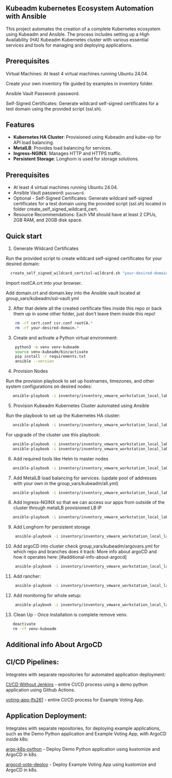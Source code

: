 ## Kubeadm kubernetes Ecosystem Automation with Ansible

This project automates the creation of a complete Kubernetes ecosystem using Kubeadm and Ansible. 
The process includes setting up a High Availability (HA) Kubeadm Kubernetes cluster with various essential services and tools for managing and deploying applications.

## Prerequisites

Virtual Machines: At least 4 virtual machines running Ubuntu 24.04.

Create your own inventory file guided by examples in inventory folder.

Ansible Vault Password: password.

Self-Signed Certificates: Generate wildcard self-signed certificates for a test domain using the provided script (ssl.sh).


## Features

- **Kubernetes HA Cluster**: Provisioned using Kubeadm and kube-vip for API load balancing.
- **MetalLB**: Provides load balancing for services.
- **Ingress-NGINX**: Manages HTTP and HTTPS traffic.
- **Persistent Storage**: Longhorn is used for storage solutions.

## Prerequisites

- At least 4 virtual machines running Ubuntu 24.04.
- Ansible Vault password: `password`.
- Optional - Self-Signed Certificates: Generate wildcard self-signed certificates for a test domain using the provided script (ssl.sh) located in folder create_self_signed_wildcard_cert.
- Resource Recommendations: Each VM should have at least 2 CPUs, 2GB RAM, and 20GB disk space.


## Quick start
1. Generate Wildcard Certificates

Run the provided script to create wildcard self-signed certificates for your desired domain:
```bash
  create_self_signed_wildcard_cert/ssl-wildcard.sh "your-desired-domain"
```

Import rootCA.crt into your browser.

Add domain.crt and domain.key into the Ansible vault located at group_vars/kubeadm/ssl-vault.yml

2. After that delete all the created certificate files inside this repo or back them up in some other folder, just don't leave them inside this repo!
```bash
    rm -rf cert.conf csr.conf rootCA.*
    rm -rf your-desired-domain.*
```

3. Create and activate a Python virtual environment:
```bash
    python3 -m venv venv-kubeadm
    source venv-kubeadm/bin/activate
    pip install -r requirements.txt
    ansible --version
```

4. Provision Nodes

Run the provision playbook to set up hostnames, timezones, and other system configurations on desired nodes:
 ```bash
    ansible-playbook -i inventory/inventory_vmware_workstation_local_lab.ini  preinstall.yml --tags provision -kK --ask-vault-pass
```

5. Provision Kubeadm Kubernetes Cluster automated using Ansible

Run the playbook to set up the Kubernetes HA cluster:
 ```bash
    ansible-playbook -i inventory/inventory_vmware_workstation_local_lab.ini  postinstall.yml --tags install_services_and_form_cluster --ask-vault-pass
```

For upgrade of the cluster use this playbook:
 ```bash
    ansible-playbook -i inventory/inventory_vmware_workstation_local_lab.ini  postinstall.yml --tags upgrade_control_plane_nodes --ask-vault-pass
    ansible-playbook -i inventory/inventory_vmware_workstation_local_lab.ini  postinstall.yml --tags upgrade_worker_nodes --ask-vault-pass
```

6. Add required tools like Helm to master nodes

 ```bash
    ansible-playbook -i inventory/inventory_vmware_workstation_local_lab.ini  postinstall.yml --tags install_tools --ask-vault-pass
```

7. Add MetalLB load balancing for services.  (update pool of addresses with your own in the group_vars/kubeadm/all.yml)

 ```bash
    ansible-playbook -i inventory/inventory_vmware_workstation_local_lab.ini  postinstall.yml --tags install_metallb --ask-vault-pass
```

8. Add Ingress-NGINX so that we can access our apps from outside of the cluster through metalLB provisioned LB IP
 ```bash
    ansible-playbook -i inventory/inventory_vmware_workstation_local_lab.ini  postinstall.yml --tags install_nginx_controller --ask-vault-pass
```

9. Add Longhorn for persistent storage
```bash
    ansible-playbook -i inventory/inventory_vmware_workstation_local_lab.ini  postinstall.yml --tags install_longhorn --ask-vault-pass
```

10. Add argoCD into cluster check group_vars/kubeadm/argovars.yml for which repo and branches does it track:
    More info about argoCD and how it operates here: [#additional-info-about-argocd]
```bash
    ansible-playbook -i inventory/inventory_vmware_workstation_local_lab.ini  postinstall.yml --tags install_argocd --ask-vault-pass
```

11. Add rancher:
```bash
    ansible-playbook -i inventory/inventory_vmware_workstation_local_lab.ini  postinstall.yml --tags install_rancher --ask-vault-pass
```

12. Add monitoring for whole setup:
```bash
    ansible-playbook -i inventory/inventory_vmware_workstation_local_lab.ini  postinstall.yml --tags install_k8s_prometheus_grafana_loki --ask-vault-pass
```

13. Clean Up - Once installation is complete remove venv.
```bash
   deactivate
   rm -rf venv-kubeadm
```

## Additional info About ArgoCD

## CI/CD Pipelines: 
Integrates with separate repositories for automated application deployment:

[CI/CD Without Jenkins](https://github.com/tinhutins/ci-cd-without-jenkins) - entire CI/CD process using a demo python application  using Github Actions.

[voting-app-lfs261](https://github.com/tinhutins/voting-app-lfs261) - entire CI/CD process for Example Voting App.

## Application Deployment:
Integrates with separate repositories, for deploying example applications, such as the Demo Python application and Example Voting App, with ArgoCD inside k8s:

[argo-k8s-python](https://github.com/tinhutins/argo-k8s-python) - Deploy Demo Python application using kustomize and ArgoCD in k8s.

[argocd-vote-deploy](https://github.com/tinhutins/argocd-vote-deploy) -  Deploy Example Voting App using kustomize and ArgoCD in k8s.
